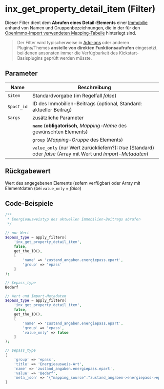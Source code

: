 # inx_get_property_detail_item (Filter)

Dieser Filter dient dem **Abrufen eines Detail-Elements** einer [Immobilie](/beitragsarten-taxonomien) anhand von Namen und Gruppenbezeichnungen, die in der für den [OpenImmo-Import verwendeten Mapping-Tabelle](/schnellstart/import) hinterlegt sind.

> Der Filter wird typischerweise in [Add-ons](/add-ons) oder anderen Plugins/Themes **anstelle von direkten Funktionsaufrufen** eingesetzt, bei denen ansonsten immer die Verfügbarkeit des Kickstart-Basisplugins geprüft werden müsste.

## Parameter

| Name | Beschreibung |
| ---- | ------------ |
| `$item` | Standardvorgabe (im Regelfall *false*) |
| `$post_id` | ID des Immobilien-Beitrags (optional, Standard: aktueller Beitrag) |
| `$args` | zusätzliche Parameter |
| | **`name`** (**obligatorisch**, <i>Mapping-Name</i> des gewünschten Elements) |
| | `group` (<i>Mapping-Gruppe</i> des Elements) |
| | `value_only` (nur Wert zurückliefern?): *true* (Standard) oder *false* (Array mit Wert und <i>Import-Metadaten</i>) |

## Rückgabewert

Wert des angegebenen Elements (sofern verfügbar) oder Array mit Elementdaten (bei `value_only` = *false*)

## Code-Beispiele

```php
/**
 * Energieausweistyp des aktuellen Immobilien-Beitrags abrufen
 */

// nur Wert
$epass_type = apply_filters(
	'inx_get_property_detail_item',
	false,
	get_the_ID(),
	[
		'name' => 'zustand_angaben.energiepass.epart',
		'group' => 'epass'
	]
);

// $epass_type
Bedarf

// Wert und Import-Metadaten
$epass_type = apply_filters(
	'inx_get_property_detail_item',
	false,
	get_the_ID(),
	[
		'name' => 'zustand_angaben.energiepass.epart',
		'group' => 'epass',
		'value_only' => false
	]
);

// $epass_type
[
	'group' => 'epass',
	'title' => 'Energieausweis-Art',
	'name' => 'zustand_angaben.energiepass.epart',
	'value' => 'Bedarf',
	'meta_json' => '{"mapping_source":"zustand_angaben->energiepass->epart","value_before_filter":"BEDARF"}'
]
```